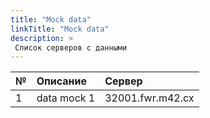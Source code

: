 ```yaml
---
title: "Mock data"
linkTitle: "Mock data"
description: >
 Список серверов с данными
---
```


|№|Описание|Сервер|
|-|:-------|:-----|
|1| data mock 1   | 32001.fwr.m42.cx |